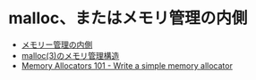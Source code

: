 # malloc、またはメモリ管理の内側


- [メモリー管理の内側](https://www.ibm.com/developerworks/jp/linux/library/l-memory/index.html)
- [malloc(3)のメモリ管理構造](https://www.valinux.co.jp/technologylibrary/document/linux/malloc0001/)
- [Memory Allocators 101 - Write a simple memory allocator](https://arjunsreedharan.org/post/148675821737/memory-allocators-101-write-a-simple-memory)


